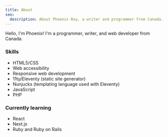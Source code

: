 ```yaml
---
title: About
seo:
  description: About Phoenix Roy, a writer and programmer from Canada.
---
```


Hello, I'm Phoenix! I'm a programmer, writer, and web developer from Canada.

### Skills

* HTML5/CSS
* Web accessibility
* Responsive web development
* 11ty/Eleventy (static site generator)
* Nunjucks (templating language used with Eleventy)
* JavaScript
* PHP

### Currently learning

* React
* Next.js
* Ruby and Ruby on Rails